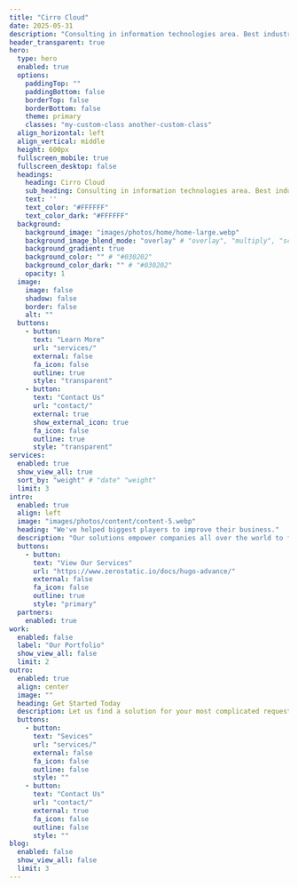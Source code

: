 ```yaml
---
title: "Cirro Cloud"
date: 2025-05-31
description: "Consulting in information technologies area. Best industrial experience and state-of-the-art solutions at your disposal."
header_transparent: true
hero:
  type: hero
  enabled: true
  options:
    paddingTop: ""
    paddingBottom: false
    borderTop: false
    borderBottom: false
    theme: primary
    classes: "my-custom-class another-custom-class"
  align_horizontal: left
  align_vertical: middle
  height: 600px
  fullscreen_mobile: true
  fullscreen_desktop: false
  headings:
    heading: Cirro Cloud
    sub_heading: Consulting in information technologies area. Best industrial experience and state-of-the-art solutions at your disposal.
    text: ''
    text_color: "#FFFFFF"
    text_color_dark: "#FFFFFF"
  background:
    background_image: "images/photos/home/home-large.webp"
    background_image_blend_mode: "overlay" # "overlay", "multiply", "screen"
    background_gradient: true
    background_color: "" # "#030202"
    background_color_dark: "" # "#030202" 
    opacity: 1
  image:
    image: false
    shadow: false
    border: false
    alt: ""
  buttons:
    - button:
      text: "Learn More"
      url: "services/"
      external: false
      fa_icon: false
      outline: true
      style: "transparent"
    - button:
      text: "Contact Us"
      url: "contact/"
      external: true
      show_external_icon: true
      fa_icon: false
      outline: true
      style: "transparent"
services:
  enabled: true
  show_view_all: true
  sort_by: "weight" # "date" "weight"
  limit: 3
intro:
  enabled: true
  align: left
  image: "images/photos/content/content-5.webp"
  heading: "We've helped biggest players to improve their business."
  description: "Our solutions empower companies all over the world to face the challenges of tomorrow."
  buttons:
    - button:
      text: "View Our Services"
      url: "https://www.zerostatic.io/docs/hugo-advance/"
      external: false
      fa_icon: false
      outline: true
      style: "primary"
  partners:
    enabled: true
work:
  enabled: false
  label: "Our Portfolio"
  show_view_all: false
  limit: 2
outro:
  enabled: true
  align: center
  image: ""
  heading: Get Started Today
  description: Let us find a solution for your most complicated request.
  buttons:
    - button:
      text: "Sevices"
      url: "services/"
      external: false
      fa_icon: false
      outline: false
      style: ""
    - button:
      text: "Contact Us"
      url: "contact/"
      external: true
      fa_icon: false
      outline: false
      style: ""
blog:
  enabled: false
  show_view_all: false
  limit: 3
---
```

